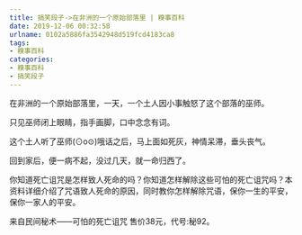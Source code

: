 ```yaml
---
title: 搞笑段子->在非洲的一个原始部落里 | 糗事百科
date: 2019-12-06 00:32:58
urlname: 0102a5886fa3542948d519fcd4183ca8
tags: 
- 糗事百科
categories:
- 糗事百科
- 搞笑段子
---
```

在非洲的一个原始部落里，一天，一个土人因小事触怒了这个部落的巫师。

只见巫师闭上眼睛，指手画脚，口中念念有词。

这个土人听了巫师(⊙o⊙)哦话之后，马上面如死灰，神情呆滞，垂头丧气。

回到家后，便一病不起，没过几天，就一命归西了。

你知道死亡诅咒是怎样致人死命的吗？你知道怎样解除这些可怕的死亡诅咒吗？本资料详细介绍了咒语致人死命的原因，同时教你怎样解除咒语，保你一生的平安，保你一家人的平安。

来自民间秘术——可怕的死亡诅咒 售价38元，代号:秘92。


